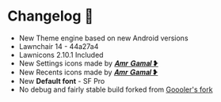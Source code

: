# Changelog 🎉

- New Theme engine based on new Android versions
- Lawnchair 14 - 44a27a4
- Lawnicons 2.10.1 Included
- New Settings icons made by [𝑨𝒎𝒓 𝑮𝒂𝒎𝒂𝒍 ❥](https://t.me/AMRGAMAL1)
- New Recents icons made by [𝑨𝒎𝒓 𝑮𝒂𝒎𝒂𝒍 ❥](https://t.me/AMRGAMAL1)
- New **Default font** - SF Pro
- No debug and fairly stable build forked from [Goooler's fork](https://github.com/Goooler/LawnchairRelease)